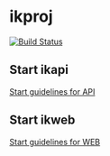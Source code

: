 # ikproj

[![Build Status](https://travis-ci.com/mrgleam/ikproj.svg?branch=master)](https://travis-ci.com/mrgleam/ikproj)

## Start ikapi

[Start guidelines for API](ikapi/README.md)

## Start ikweb

[Start guidelines for WEB](ikweb/README.md)
